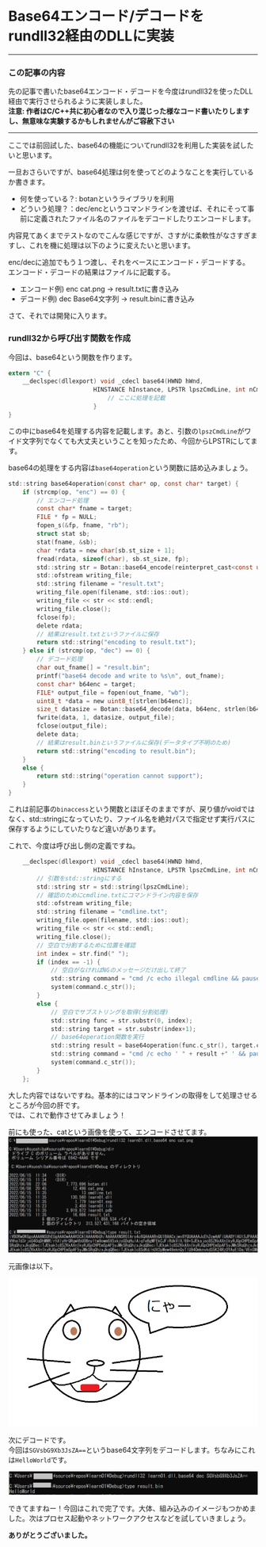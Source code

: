 # Base64エンコード/デコードをrundll32経由のDLLに実装

-----
### **この記事の内容**  

先の記事で書いたbase64エンコード・デコードを今度はrundll32を使ったDLL経由で実行させられるように実装しました。  
**注意: 作者はC/C++共に初心者なので入り混じった様なコード書いたりしますし、無意味な実験するかもしれませんがご容赦下さい**

-----

ここでは前回試した、base64の機能についてrundll32を利用した実装を試したいと思います。  

一旦おさらいですが、base64処理は何を使ってどのようなことを実行しているか書きます。  

* 何を使っている？: botanというライブラリを利用
* どういう処理？：dec/encというコマンドラインを渡せば、それにそって事前に定義されたファイル名のファイルをデコードしたりエンコードします。

内容見てあくまでテストなのでこんな感じですが、さすがに柔軟性がなさすぎますし、これを機に処理は以下のように変えたいと思います。  

enc/decに追加でもう１つ渡し、それをベースにエンコード・デコードする。
エンコード・デコードの結果はファイルに記載する。  
* エンコード例) enc cat.png -> result.txtに書き込み  
* デコード例) dec Base64文字列 -> result.binに書き込み  

さて、それでは開発に入ります。  

### rundll32から呼び出す関数を作成  

今回は、base64という関数を作ります。  
```c
extern "C" {
	__declspec(dllexport) void _cdecl base64(HWND hWnd,
						HINSTANCE hInstance, LPSTR lpszCmdLine, int nCmdShow){
                            // ここに処理を記載
                        }
}
```

この中にbase64を処理する内容を記載します。あと、引数の`lpszCmdLine`がワイド文字列でなくても大丈夫ということを知ったため、今回からLPSTRにしてます。  

base64の処理をする内容は`base64operation`という関数に詰め込みましょう。  

```c
std::string base64operation(const char* op, const char* target) {
    if (strcmp(op, "enc") == 0) {
        // エンコード処理
        const char* fname = target;
		FILE * fp = NULL;
		fopen_s(&fp, fname, "rb");
		struct stat sb;
		stat(fname, &sb);
        char *rdata = new char[sb.st_size + 1];
		fread(rdata, sizeof(char), sb.st_size, fp);
		std::string str = Botan::base64_encode(reinterpret_cast<const uint8_t*>(rdata), sb.st_size);
		std::ofstream writing_file;
		std::string filename = "result.txt";
        writing_file.open(filename, std::ios::out);
		writing_file << str << std::endl;
		writing_file.close();
		fclose(fp);
        delete rdata;
        // 結果はresult.txtというファイルに保存
        return std::string("encoding to result.txt");
    } else if (strcmp(op, "dec") == 0) {
        // デコード処理
		char out_fname[] = "result.bin";
		printf("base64 decode and write to %s\n", out_fname);
        const char* b64enc = target;
        FILE* output_file = fopen(out_fname, "wb");
        uint8_t *data = new uint8_t[strlen(b64enc)];
        size_t datasize = Botan::base64_decode(data, b64enc, strlen(b64enc));
        fwrite(data, 1, datasize, output_file);
        fclose(output_file);
        delete data;
        // 結果はresult.binというファイルに保存(データタイプ不明のため)
        return std::string("encoding to result.bin");
    }
    else {
        return std::string("operation cannot support");
    }
}
```

これは前記事の`binaccess`という関数とほぼそのままですが、戻り値がvoidではなく、std::stringになっていたり、ファイル名を絶対パスで指定せず実行パスに保存するようにしていたりなど違いがあります。  

これで、今度は呼び出し側の定義ですね。  

```c
	__declspec(dllexport) void _cdecl base64(HWND hWnd,
						HINSTANCE hInstance, LPSTR lpszCmdLine, int nCmdShow){
        // 引数をstd::stringにする
        std::string str = std::string(lpszCmdLine);
        // 確認のためにcmdline.txtにコマンドライン内容を保存
		std::ofstream writing_file;
		std::string filename = "cmdline.txt";
        writing_file.open(filename, std::ios::out);
		writing_file << str << std::endl;
		writing_file.close();
        // 空白で分割するために位置を確認
        int index = str.find(" ");
        if (index == -1) {
            // 空白がなければNGのメッセージだけ出して終了
			std::string command = "cmd /c echo illegal cmdline && pause";
			system(command.c_str());
        }
        else {
            // 空白でサブストリングを取得(分割処理)
            std::string func = str.substr(0, index);
			std::string target = str.substr(index+1);
            // base64operation関数を実行
            std::string result = base64operation(func.c_str(), target.c_str());
			std::string command = "cmd /c echo ' " + result +" ' && pause";
			system(command.c_str());
        }
	};
```

大した内容ではないですね。基本的にはコマンドラインの取得をして処理させるところが今回の肝です。  
では、これで動作させてみましょう！  

前にも使った、catという画像を使って、エンコードさせてます。
![encodeの結果](https://github.com/proshiba/tech-memo/blob/main/learn-dll/images/C%E5%8B%89%E5%BC%B7/base64onRundll3201.png?raw=true)

元画像は以下。  

![元画像](https://github.com/proshiba/tech-memo/blob/main/learn-dll/images/C%E5%8B%89%E5%BC%B7/cat.png?raw=true)


次にデコードです。  
今回は`SGVsbG9Xb3JsZA==`というbase64文字列をデコードします。ちなみにこれは`HelloWorld`です。  

![encodeの結果](https://github.com/proshiba/tech-memo/blob/main/learn-dll/images/C%E5%8B%89%E5%BC%B7/base64onRundll3202.png?raw=true)

できてますねー！今回はこれで完了です。大体、組み込みのイメージもつかめました。次はプロセス起動やネットワークアクセスなどを試していきましょう。  

**ありがとうございました。**

